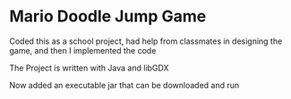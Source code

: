 # Mario Doodle Jump Game

Coded this as a school project, had help from classmates in designing the game, and then I implemented the code

The Project is written with Java and libGDX

Now added an executable jar that can be downloaded and run
